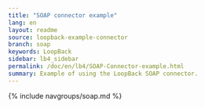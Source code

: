 ```yaml
---
title: "SOAP connector example"
lang: en
layout: readme
source: loopback-example-connector
branch: soap
keywords: LoopBack
sidebar: lb4_sidebar
permalink: /doc/en/lb4/SOAP-Connector-example.html
summary: Example of using the LoopBack SOAP connector.
---
```


{% include navgroups/soap.md %}
<br/>
